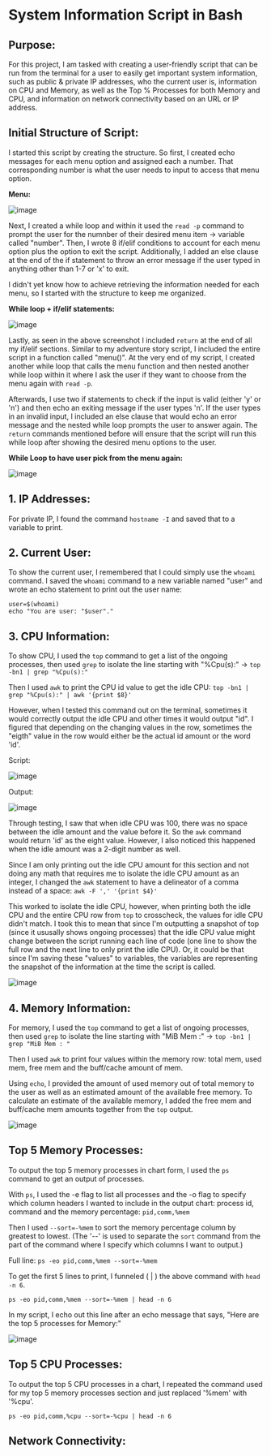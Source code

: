 # System Information Script in Bash

## Purpose: 

For this project, I am tasked with creating a user-friendly script that can be run from the terminal for a user to easily get important system information, such as public & private IP addresses, who the current user is, information on CPU and Memory, as well as the Top % Processes for both Memory and CPU, and information on network connectivity based on an URL or IP address.

## Initial Structure of Script:

I started this script by creating the structure. So first, I created echo messages for each menu option and assigned each a number. That corresponding number is what the user needs to input to access that menu option. 

**Menu:**

![image](https://github.com/user-attachments/assets/f9a1743a-35fd-4470-9d13-35001ca01e55)


Next, I created a while loop and within it used the `read -p` command to prompt the user for the numnber of their desired menu item → variable called "number". Then, I wrote 8 if/elif conditions to account for each menu option plus the option to exit the script. Additionally, I added an else clause at the end of the if statement to throw an error message if the user typed in anything other than 1-7 or 'x' to exit.

I didn't yet know how to achieve retrieving the information needed for each menu, so I started with the structure to keep me organized. 

**While loop + if/elif statements:**

![image](https://github.com/user-attachments/assets/a5077922-9b56-4ecc-955e-63c7705d2cdf)



Lastly, as seen in the above screenshot I included `return` at the end of all my if/elif sections. Similar to my adventure story script, I included the entire script in a function called "menu()". At the very end of my script, I created another while loop that calls the menu function and then nested another while loop within it where I ask the user if they want to choose from the menu again with `read -p`.

Afterwards, I use two if statements to check if the input is valid (either 'y' or 'n') and then echo an exiting message if the user types 'n'. If the user types in an invalid input, I included an else clause that would echo an error message and the nested while loop prompts the user to answer again. The `return` commands mentioned before will ensure that the script will run this while loop after showing the desired menu options to the user. 

**While Loop to have user pick from the menu again:**

![image](https://github.com/user-attachments/assets/a022da6f-1826-4d84-9420-c25d3ef88ae3)

## 1. IP Addresses:

For private IP, I found the command `hostname -I` and saved that to a variable to print. 


## 2. Current User:

To show the current user, I remembered that I could simply use the `whoami` command. I saved the `whoami` command to a new variable named "user" and wrote an echo statement to print out the user name:

```
user=$(whoami)
echo "You are user: "$user"."
```

## 3. CPU Information:

To show CPU, I used the `top` command to get a list of the ongoing processes, then used `grep` to isolate the line starting with "%Cpu(s):" → `top -bn1 | grep "%Cpu(s):"`

Then I used `awk` to print the CPU id value to get the idle CPU: `top -bn1 | grep "%Cpu(s):" | awk '{print $8}'`

However, when I tested this command out on the terminal, sometimes it would correctly output the idle CPU and other times it would output "id". I figured that depending on the changing values in the row, sometimes the "eigth" value in the row would either be the actual id amount or the word 'id'.

Script:

![image](https://github.com/user-attachments/assets/8d5537f6-d69c-4732-b0cf-cf0e6c2fd37d)

Output:

![image](https://github.com/user-attachments/assets/eeb4dc1d-9b3d-4077-81e9-f6fd046fc188)

Through testing, I saw that when idle CPU was 100, there was no space between the idle amount and the value before it. So the `awk` command would return 'id' as the eight value. However, I also noticed this happened when the idle amount was a 2-digit number as well.

Since I am only printing out the idle CPU amount for this section and not doing any math that requires me to isolate the idle CPU amount as an integer, I changed the `awk` statement to have a delineator of a comma instead of a space: `awk -F ',' '{print $4}'`

This worked to isolate the idle CPU, however, when printing both the idle CPU and the entire CPU row from `top` to crosscheck, the values for idle CPU didn't match. I took this to mean that since I'm outputting a snapshot of top (since it ususally shows ongoing processes) that the idle CPU value might change between the script running each line of code (one line to show the full row and the next line to only print the idle CPU). Or, it could be that since I'm saving these "values" to variables, the variables are representing the snapshot of the information at the time the script is called. 

![image](https://github.com/user-attachments/assets/96f69385-dccf-4106-b582-944abd35ea3d)


## 4. Memory Information:

For memory, I used the `top` command to get a list of ongoing processes, then used `grep` to isolate the line starting with "MiB Mem :" → `top -bn1 | grep "MiB Mem : "`

Then I used `awk` to print four values within the memory row: total mem, used mem, free mem and the buff/cache amount of mem. 

Using `echo`, I provided the amount of used memory out of total memory to the user as well as an estimated amount of the available free memory. To calculate an estimate of the available memory, I added the free mem and buff/cache mem amounts together from the `top` output. 

![image](https://github.com/user-attachments/assets/3b93e58d-38e7-42db-9d47-7a1b84387f84)

## Top 5 Memory Processes:

To output the top 5 memory processes in chart form, I used the `ps` command to get an output of processes. 

With `ps`, I used the -e flag to list all processes and the -o flag to specify which column headers I wanted to include in the output chart: process id, command and the memory percentage: `pid,comm,%mem`

Then I used `--sort=-%mem` to sort the memory percentage column by greatest to lowest. (The '--' is used to separate the `sort` command from the part of the command where I specify which columns I want to output.)

Full line:  `ps -eo pid,comm,%mem --sort=-%mem`

To get the first 5 lines to print, I funneled ( | ) the above command with  `head -n 6`.

`ps -eo pid,comm,%mem --sort=-%mem | head -n 6`

In my script, I echo out this line after an echo message that says, "Here are the top 5 processes for Memory:"

![image](https://github.com/user-attachments/assets/11b3023e-16e6-4bc2-9860-812c1ace32de)

## Top 5 CPU Processes:

To output the top 5 CPU processes in a chart, I repeated the command used for my top 5 memory processes section and just replaced '%mem' with '%cpu'.

`ps -eo pid,comm,%cpu --sort=-%cpu | head -n 6`

## Network Connectivity:
